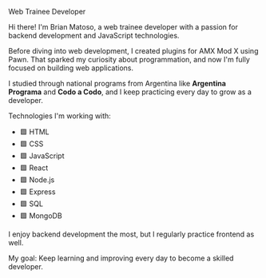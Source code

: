Web Trainee Developer

Hi there! I'm Brian Matoso, a web trainee developer with a passion for backend development and JavaScript technologies.

Before diving into web development, I created plugins for AMX Mod X using Pawn. That sparked my curiosity about programmation, and now I'm fully focused on building web applications.

I studied through national programs from Argentina like **Argentina Programa** and **Codo a Codo**, and I keep practicing every day to grow as a developer.

Technologies I'm working with:
- 🟩 HTML
- 🟩 CSS
- 🟩 JavaScript
- 🟩 React
- 🟩 Node.js
- 🟩 Express
- 🟩 SQL
- 🟩 MongoDB

I enjoy backend development the most, but I regularly practice frontend as well.

My goal: Keep learning and improving every day to become a skilled developer.
